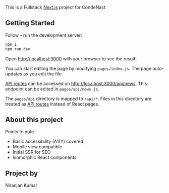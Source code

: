 This is a Fullstack [Next.js](https://nextjs.org/) project for CondeNast

## Getting Started

Follow - run the development server:

```bash
npm i
npm run dev
```

Open [http://localhost:3000](http://localhost:3000) with your browser to see the result.

You can start editing the page by modifying `pages/index.js`. The page auto-updates as you edit the file.

[API routes](https://nextjs.org/docs/api-routes/introduction) can be accessed on [http://localhost:3000/api/news](http://localhost:3000/api/news). This endpoint can be edited in `pages/api/news.js`.

The `pages/api` directory is mapped to `/api/*`. Files in this directory are treated as [API routes](https://nextjs.org/docs/api-routes/introduction) instead of React pages.

## About this project

Points to note

- Basic accessibility (A11Y) covered
- Mobile view compatible
- Initial SSR for SEO
- Isomorphic React components

## Project by
Niranjan Kumar

